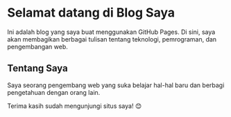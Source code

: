 # Selamat datang di Blog Saya

Ini adalah blog yang saya buat menggunakan GitHub Pages. Di sini, saya akan membagikan berbagai tulisan tentang teknologi, pemrograman, dan pengembangan web.

## Tentang Saya
Saya seorang pengembang web yang suka belajar hal-hal baru dan berbagi pengetahuan dengan orang lain.

Terima kasih sudah mengunjungi situs saya! 😊
